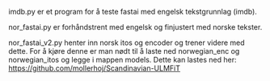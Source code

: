 imdb.py er et program for å teste fastai med engelsk tekstgrunnlag (imdb).

nor_fastai.py er forhåndstrent med engelsk og finjustert med norske tekster.

nor_fastai_v2.py henter inn norsk itos og encoder og trener videre med dette. For å kjøre denne er man nødt til å laste ned norwegian_enc og norwegian_itos og legge i mappen models. Dette kan lastes ned her:
https://github.com/mollerhoj/Scandinavian-ULMFiT
